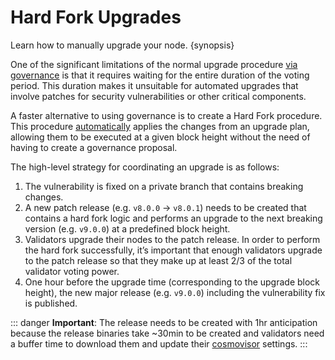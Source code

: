 <!--
order: 5
-->

# Hard Fork Upgrades

Learn how to manually upgrade your node. {synopsis}

One of the significant limitations of the normal upgrade procedure [via
governance](overview.md#governance-proposal) is that it requires waiting for the
entire duration of the voting period. This duration makes it unsuitable for
automated upgrades that involve patches for security vulnerabilities or other
critical components.

A faster alternative to using governance is to create a Hard Fork procedure.
This procedure [automatically](automated.md) applies the changes from an upgrade plan, allowing
them to be executed at a given block height without the need of having to create
a governance proposal.

The high-level strategy for coordinating an upgrade is as follows:

1. The vulnerability is fixed on a private branch that contains breaking
   changes.
2. A new patch release (e.g. `v8.0.0` -> `v8.0.1`) needs to be created that
   contains a hard fork logic and performs an upgrade to the next breaking
   version (e.g. `v9.0.0`) at a predefined block height.
3. Validators upgrade their nodes to the patch release. In order to perform the
   hard fork successfully, it’s important that enough validators upgrade to the
   patch release so that they make up at least 2/3 of the total validator voting
   power.
4. One hour before the upgrade time (corresponding to the upgrade block height),
   the new major release (e.g. `v9.0.0`) including the vulnerability fix is
   published.

::: danger
**Important**: The release needs to be created with 1hr anticipation because the
release binaries take ~30min to be created and validators need a buffer time to
download them and update their
[cosmovisor](/docs/validators/upgrades/automated.md#using-cosmovisor) settings.
:::
